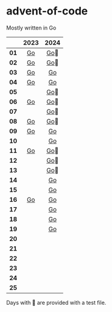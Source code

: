 # advent-of-code

Mostly written in Go

|        | 2023 | 2024 |
|------  |:----:|:----:|
| **01** | [Go](./go/2023/01/day01.go) | [Go](./go/2024/01/day01.go)🧪 |
| **02** | [Go](./go/2023/02/day02.go) | [Go](./go/2024/02/day02.go)🧪 |
| **03** | [Go](./go/2023/03/day03.go) | [Go](./go/2024/03/day03.go) |
| **04** | [Go](./go/2023/04/day04.go)| [Go](./go/2024/04/day04.go) |
| **05** | |[Go](./go/2024/05/day05.go)🧪 |
| **06** | [Go](./go/2023/06/day06.go)| [Go](./go/2024/06/day06.go)🧪 |
| **07** | | [Go](./go/2024/07/day07go)🧪 |
| **08** | [Go](./go/2023/08/day08.go)| [Go](./go/2024/08/day08go)🧪 |
| **09** | [Go](./go/2023/09/day09.go)| [Go](./go/2024/09/day09go)|
| **10** | | [Go](./go/2024/10/day10go)|
| **11** | [Go](./go/2023/11/day11.go)| [Go](./go/2024/11/day11.go)🧪|
| **12** | |[Go](./go/2024/12/day12.go)🧪|
| **13** | |[Go](./go/2024/13/day13.go)🧪|
| **14** | | [Go](./go/2024/14/day14.go)|
| **15** | | [Go](./go/2024/15/day15.go)|
| **16** | [Go](./go/2023/16/day16.go) | [Go](./go/2024/16/day16.go)|
| **17** | | [Go](./go/2024/17/day17.go)|
| **18** | | [Go](./go/2024/18/day18.go)|
| **19** | | [Go](./go/2024/19/day19.go)|
| **20** |
| **21** |
| **22** |
| **23** |
| **24** |
| **25** |


Days with 🧪 are provided with a test file.
